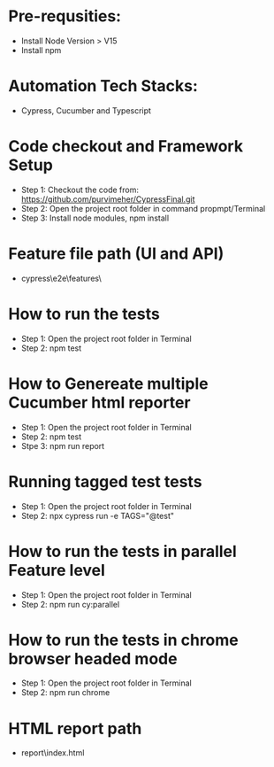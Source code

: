 # Pre-requsities:

- Install Node Version > V15
- Install npm

# Automation Tech Stacks:

- Cypress, Cucumber and Typescript

# Code checkout and Framework Setup

- Step 1: Checkout the code from: <https://github.com/purvimeher/CypressFinal.git>
- Step 2: Open the project root folder in command propmpt/Terminal
- Step 3: Install node modules, npm install

# Feature file path (UI and API)

- cypress\e2e\features\

# How to run the tests

- Step 1: Open the project root folder in Terminal
- Step 2: npm test

# How to Genereate multiple Cucumber html reporter

- Step 1: Open the project root folder in Terminal
- Step 2: npm test
- Stpe 3: npm run report

# Running tagged test tests

- Step 1: Open the project root folder in Terminal
- Step 2: npx cypress run -e TAGS="@test"

# How to run the tests in parallel Feature level

- Step 1: Open the project root folder in Terminal
- Step 2: npm run cy:parallel

# How to run the tests in chrome browser headed mode

- Step 1: Open the project root folder in Terminal
- Step 2: npm run chrome

# HTML report path

- report\index.html
